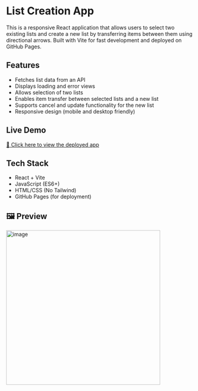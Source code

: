 # List Creation App

This is a responsive React application that allows users to select two existing lists and create a new list by transferring items between them using directional arrows. Built with Vite for fast development and deployed on GitHub Pages.

## Features

- Fetches list data from an API
- Displays loading and error views
- Allows selection of two lists
- Enables item transfer between selected lists and a new list
- Supports cancel and update functionality for the new list
- Responsive design (mobile and desktop friendly)

##  Live Demo

[🔗 Click here to view the deployed app](https://Andyy0007.github.io/List-creation-app)

## Tech Stack

- React + Vite
- JavaScript (ES6+)
- HTML/CSS (No Tailwind)
- GitHub Pages (for deployment)

## 🖼 Preview

<img width="414" alt="image" src="https://github.com/user-attachments/assets/153f9f9c-01c8-4065-8dd8-ae7f937433a5" />



